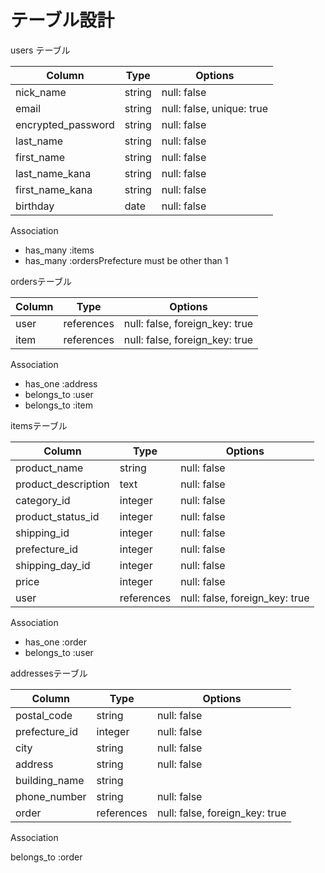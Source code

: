 # テーブル設計

  users テーブル

| Column             | Type   | Options                   |
| ------------------ | ------ | ------------------------- |
| nick_name          | string | null: false               |
| email              | string | null: false, unique: true |
| encrypted_password | string | null: false               |
| last_name          | string | null: false               |
| first_name         | string | null: false               |
| last_name_kana     | string | null: false               |
| first_name_kana    | string | null: false               |
| birthday           | date   | null: false               |

Association
- has_many :items
- has_many :ordersPrefecture must be other than 1

ordersテーブル

| Column        | Type       | Options                        |
| ------------- | ---------- | ------------------------------ |
| user          | references | null: false, foreign_key: true |
| item          | references | null: false, foreign_key: true |

Association
- has_one :address
- belongs_to :user
- belongs_to :item


 itemsテーブル

| Column              | Type       | Options                        |
| ------------------- | ---------- | ------------------------------ |
| product_name        | string     | null: false                    |
| product_description | text       | null: false                    |
| category_id         | integer    | null: false                    |
| product_status_id   | integer    | null: false                    |
| shipping_id         | integer    | null: false                    |
| prefecture_id       | integer    | null: false                    |
| shipping_day_id     | integer    | null: false                    |
| price               | integer    | null: false                    |
| user                | references | null: false, foreign_key: true |

Association
- has_one :order
- belongs_to :user

addressesテーブル

| Column             | Type       | Options                           |
| ------------------ | ---------- | --------------------------------- |
| postal_code        | string     | null: false                       |
| prefecture_id      | integer    | null: false                       |
| city               | string     | null: false                       |
| address            | string     | null: false                       |
| building_name      | string     |                                   |
| phone_number       | string     | null: false                       |
| order              | references | null: false, foreign_key: true    |

Association

belongs_to :order

